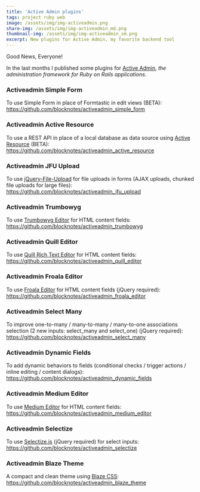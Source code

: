 ```yaml
---
title: 'Active Admin plugins'
tags: project ruby web
image: /assets/img/img-activeadmin.png
share-img: /assets/img/img-activeadmin_md.png
thumbnail-img: /assets/img/img-activeadmin_sm.png
excerpt: New plugins for Active Admin, my favorite backend tool
---
```


Good News, Everyone!

In the last months I published some plugins for [Active Admin](https://github.com/activeadmin/activeadmin), _the administration framework for Ruby on Rails applications_.

### Activeadmin Simple Form

To use Simple Form in place of Formtastic in edit views (BETA):
<https://github.com/blocknotes/activeadmin_simple_form>

### Activeadmin Active Resource

To use a REST API in place of a local database as data source using [Active Resource](https://github.com/rails/activeresource) (BETA):
<https://github.com/blocknotes/activeadmin_active_resource>

### Activeadmin JFU Upload

To use [jQuery-File-Upload](https://github.com/blueimp/jQuery-File-Upload) for file uploads in forms (AJAX uploads, chunked file uploads for large files):
<https://github.com/blocknotes/activeadmin_jfu_upload>

### Activeadmin Trumbowyg

To use [Trumbowyg Editor](https://alex-d.github.io/Trumbowyg/) for HTML content fields:
<https://github.com/blocknotes/activeadmin_trumbowyg>

### Activeadmin Quill Editor

To use [Quill Rich Text Editor](https://github.com/quilljs/quill) for HTML content fields:
<https://github.com/blocknotes/activeadmin_quill_editor>

### Activeadmin Froala Editor

To use [Froala Editor](https://github.com/froala/wysiwyg-editor) for HTML content fields (jQuery required):
<https://github.com/blocknotes/activeadmin_froala_editor>

### Activeadmin Select Many

To improve one-to-many / many-to-many / many-to-one associations selection (2 new inputs: select_many and select_one) (jQuery required):
<https://github.com/blocknotes/activeadmin_select_many>

### Activeadmin Dynamic Fields

To add dynamic behaviors to fields (conditional checks / trigger actions / inline editing / content dialogs):
<https://github.com/blocknotes/activeadmin_dynamic_fields>

### Activeadmin Medium Editor

To use [Medium Editor](https://github.com/yabwe/medium-editor) for HTML content fields:
<https://github.com/blocknotes/activeadmin_medium_editor>

### Activeadmin Selectize

To use [Selectize.js](http://selectize.github.io/selectize.js/) (jQuery required) for select inputs:
<https://github.com/blocknotes/activeadmin_selectize>

### Activeadmin Blaze Theme

A compact and clean theme using [Blaze CSS](https://www.blazeui.com/):
<https://github.com/blocknotes/activeadmin_blaze_theme>
